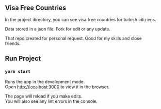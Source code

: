 
## Visa Free Countries

In the project directory, you can see visa free countries for turkish citiziens.

Data stored in a json file. Fork for edit or any update.

That repo created for personal request. Good for my skills and close friends.

## Run Project

### `yarn start`

Runs the app in the development mode.<br />
Open [http://localhost:3000](http://localhost:3000) to view it in the browser.

The page will reload if you make edits.<br />
You will also see any lint errors in the console.
